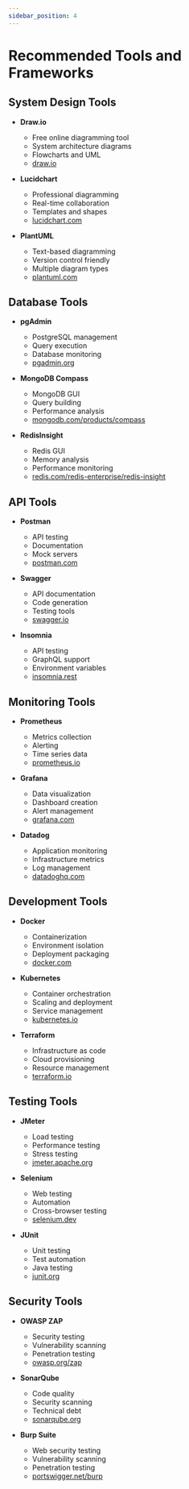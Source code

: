```yaml
---
sidebar_position: 4
---
```


# Recommended Tools and Frameworks

## System Design Tools
- **Draw.io**
  - Free online diagramming tool
  - System architecture diagrams
  - Flowcharts and UML
  - [draw.io](https://draw.io)

- **Lucidchart**
  - Professional diagramming
  - Real-time collaboration
  - Templates and shapes
  - [lucidchart.com](https://www.lucidchart.com)

- **PlantUML**
  - Text-based diagramming
  - Version control friendly
  - Multiple diagram types
  - [plantuml.com](https://plantuml.com)

## Database Tools
- **pgAdmin**
  - PostgreSQL management
  - Query execution
  - Database monitoring
  - [pgadmin.org](https://www.pgadmin.org)

- **MongoDB Compass**
  - MongoDB GUI
  - Query building
  - Performance analysis
  - [mongodb.com/products/compass](https://www.mongodb.com/products/compass)

- **RedisInsight**
  - Redis GUI
  - Memory analysis
  - Performance monitoring
  - [redis.com/redis-enterprise/redis-insight](https://redis.com/redis-enterprise/redis-insight)

## API Tools
- **Postman**
  - API testing
  - Documentation
  - Mock servers
  - [postman.com](https://www.postman.com)

- **Swagger**
  - API documentation
  - Code generation
  - Testing tools
  - [swagger.io](https://swagger.io)

- **Insomnia**
  - API testing
  - GraphQL support
  - Environment variables
  - [insomnia.rest](https://insomnia.rest)

## Monitoring Tools
- **Prometheus**
  - Metrics collection
  - Alerting
  - Time series data
  - [prometheus.io](https://prometheus.io)

- **Grafana**
  - Data visualization
  - Dashboard creation
  - Alert management
  - [grafana.com](https://grafana.com)

- **Datadog**
  - Application monitoring
  - Infrastructure metrics
  - Log management
  - [datadoghq.com](https://www.datadoghq.com)

## Development Tools
- **Docker**
  - Containerization
  - Environment isolation
  - Deployment packaging
  - [docker.com](https://www.docker.com)

- **Kubernetes**
  - Container orchestration
  - Scaling and deployment
  - Service management
  - [kubernetes.io](https://kubernetes.io)

- **Terraform**
  - Infrastructure as code
  - Cloud provisioning
  - Resource management
  - [terraform.io](https://www.terraform.io)

## Testing Tools
- **JMeter**
  - Load testing
  - Performance testing
  - Stress testing
  - [jmeter.apache.org](https://jmeter.apache.org)

- **Selenium**
  - Web testing
  - Automation
  - Cross-browser testing
  - [selenium.dev](https://www.selenium.dev)

- **JUnit**
  - Unit testing
  - Test automation
  - Java testing
  - [junit.org](https://junit.org)

## Security Tools
- **OWASP ZAP**
  - Security testing
  - Vulnerability scanning
  - Penetration testing
  - [owasp.org/zap](https://www.zaproxy.org)

- **SonarQube**
  - Code quality
  - Security scanning
  - Technical debt
  - [sonarqube.org](https://www.sonarqube.org)

- **Burp Suite**
  - Web security testing
  - Vulnerability scanning
  - Penetration testing
  - [portswigger.net/burp](https://portswigger.net/burp)
